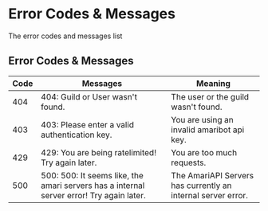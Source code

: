 # Error Codes & Messages

The error codes and messages list

## Error Codes & Messages
| Code | Messages | Meaning |
|----------|----|--------------------------------------------------------------------|
| 404     | 404: Guild or User wasn't found.    | The user or the guild wasn't found. |
| 403     | 403: Please enter a valid authentication key.    | You are using an invalid amaribot api key. |
| 429     | 429: You are being ratelimited! Try again later.    | You are too much requests. |
| 500     | 500: 500: It seems like, the amari servers has a internal server error! Try again later.    | The AmariAPI Servers has currently an internal server error. |
